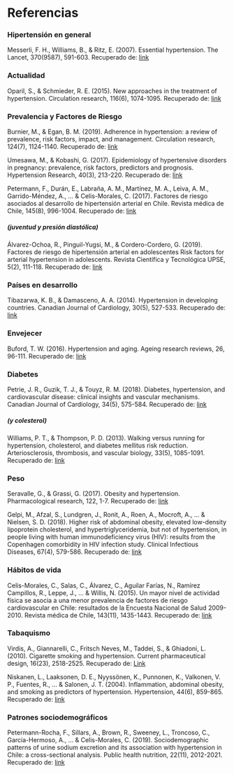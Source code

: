 # Referencias


### Hipertensión en general

Messerli, F. H., Williams, B., & Ritz, E. (2007). Essential hypertension. The Lancet, 370(9587), 591-603. Recuperado de: [link](https://www.sciencedirect.com/science/article/abs/pii/S0140673607612999?casa_token=_2mgyQvL4dEAAAAA:JRXE9sLT2W5Bg4XdB_Ha8f3yDAVHuRog3CXhhbC8UvdLCbZranH_Kt4USgyG0Hf0h9DD0HKISrc)

### Actualidad
Oparil, S., & Schmieder, R. E. (2015). New approaches in the treatment of hypertension. Circulation research, 116(6), 1074-1095. Recuperado de: [link](https://www.ahajournals.org/doi/pdf/10.1161/CIRCRESAHA.116.303603)


### Prevalencia y Factores de Riesgo
Burnier, M., & Egan, B. M. (2019). Adherence in hypertension: a review of prevalence, risk factors, impact, and management. Circulation research, 124(7), 1124-1140. Recuperado de: [link](https://www.ahajournals.org/doi/pdf/10.1161/CIRCRESAHA.118.313220)

Umesawa, M., & Kobashi, G. (2017). Epidemiology of hypertensive disorders in pregnancy: prevalence, risk factors, predictors and prognosis. Hypertension Research, 40(3), 213-220. Recuperado de: [link](https://www.proquest.com/openview/2a09c0798e2aef7ad8e65555e6424206/1.pdf/advanced)

Petermann, F., Durán, E., Labraña, A. M., Martínez, M. A., Leiva, A. M., Garrido-Méndez, A., ... & Celis-Morales, C. (2017). Factores de riesgo asociados al desarrollo de hipertensión arterial en Chile. Revista médica de Chile, 145(8), 996-1004. Recuperado de: [link](https://scielo.conicyt.cl/scielo.php?pid=S0034-98872017000800996&script=sci_arttext&tlng=e)

##### (juventud y presión diastólica)
Álvarez-Ochoa, R., Pinguil-Yugsi, M., & Cordero-Cordero, G. (2019). Factores de riesgo de hipertensión arterial en adolescentes Risk factors for arterial hypertension in adolescents. Revista Científica y Tecnológica UPSE, 5(2), 111-118. Recuperado de: [link](https://incyt.upse.edu.ec/ciencia/revistas/index.php/rctu/article/download/347/382?inline=1)

### Países en desarrollo
Tibazarwa, K. B., & Damasceno, A. A. (2014). Hypertension in developing countries. Canadian Journal of Cardiology, 30(5), 527-533. Recuperado de: [link](https://www.sciencedirect.com/science/article/pii/S0828282X14001378?casa_token=Qqi_mcn8S5MAAAAA:1SH-Du8OOyMr2YTrngf8QUFN3oZgKgAZVZYscNkrYXS2j1uJEtEjDMkPv_48mUwNtEVXc2C0qUc)

### Envejecer
Buford, T. W. (2016). Hypertension and aging. Ageing research reviews, 26, 96-111. Recuperado de: [link](https://www.sciencedirect.com/science/article/pii/S1568163716300071?casa_token=lfS5O3PpVhwAAAAA:3aaRa4FZUwTZoCPWnCBW96wrB3t1aVlgTSBTXpQ05MnHWDu5nYbhQj4vBVKR2P7SUErvW-Cu6q0)

### Diabetes

Petrie, J. R., Guzik, T. J., & Touyz, R. M. (2018). Diabetes, hypertension, and cardiovascular disease: clinical insights and vascular mechanisms. Canadian Journal of Cardiology, 34(5), 575-584. Recuperado de: [link](https://www.sciencedirect.com/science/article/pii/S0828282X1731214X)

##### (y colesterol)

Williams, P. T., & Thompson, P. D. (2013). Walking versus running for hypertension, cholesterol, and diabetes mellitus risk reduction. Arteriosclerosis, thrombosis, and vascular biology, 33(5), 1085-1091. Recuperado de: [link](https://www.ahajournals.org/doi/full/10.1161/atvbaha.112.300878)

### Peso
Seravalle, G., & Grassi, G. (2017). Obesity and hypertension. Pharmacological research, 122, 1-7. Recuperado de: [link](https://www.sciencedirect.com/science/article/pii/S1043661817304620?casa_token=KT2eSgb6qI4AAAAA:Qx96xlPnAc-ExaXhHRCUSe2QzQMp0smS3UM6Eq_veTYc61b1Sq3bU-PFJuwXBhdeS8X5e9Ah3ZI)

Gelpi, M., Afzal, S., Lundgren, J., Ronit, A., Roen, A., Mocroft, A., ... & Nielsen, S. D. (2018). Higher risk of abdominal obesity, elevated low-density lipoprotein cholesterol, and hypertriglyceridemia, but not of hypertension, in people living with human immunodeficiency virus (HIV): results from the Copenhagen comorbidity in HIV infection study. Clinical Infectious Diseases, 67(4), 579-586. Recuperado de: [link](https://academic.oup.com/cid/article/67/4/579/4868532)

### Hábitos de vida
Celis-Morales, C., Salas, C., Álvarez, C., Aguilar Farías, N., Ramírez Campillos, R., Leppe, J., ... & Willis, N. (2015). Un mayor nivel de actividad física se asocia a una menor prevalencia de factores de riesgo cardiovascular en Chile: resultados de la Encuesta Nacional de Salud 2009-2010. Revista médica de Chile, 143(11), 1435-1443. Recuperado de: [link](https://scielo.conicyt.cl/scielo.php?pid=S0034-98872015001100009&script=sci_arttext&tlng=e)

### Tabaquismo
Virdis, A., Giannarelli, C., Fritsch Neves, M., Taddei, S., & Ghiadoni, L. (2010). Cigarette smoking and hypertension. Current pharmaceutical design, 16(23), 2518-2525. Recuperado de: [Link](https://www.researchgate.net/profile/Agostino-Virdis/publication/44675523_Cigarette_Smoking_and_Hypertension/links/578f3f3c08aecbca4cadb3bd/Cigarette-Smoking-and-Hypertension.pdf)

Niskanen, L., Laaksonen, D. E., Nyyssönen, K., Punnonen, K., Valkonen, V. P., Fuentes, R., ... & Salonen, J. T. (2004). Inflammation, abdominal obesity, and smoking as predictors of hypertension. Hypertension, 44(6), 859-865. Recuperado de: [link](https://www.ahajournals.org/doi/full/10.1161/01.hyp.0000146691.51307.84)

### Patrones sociodemográficos
Petermann-Rocha, F., Sillars, A., Brown, R., Sweeney, L., Troncoso, C., García-Hermoso, A., ... & Celis-Morales, C. (2019). Sociodemographic patterns of urine sodium excretion and its association with hypertension in Chile: a cross-sectional analysis. Public health nutrition, 22(11), 2012-2021. Recuperado de: [link](https://www.cambridge.org/core/services/aop-cambridge-core/content/view/00C69F1D787118303F55E04B8EF432A9/S1368980018003889a.pdf/sociodemographic-patterns-of-urine-sodium-excretion-and-its-association-with-hypertension-in-chile-a-cross-sectional-analysis.pdf)